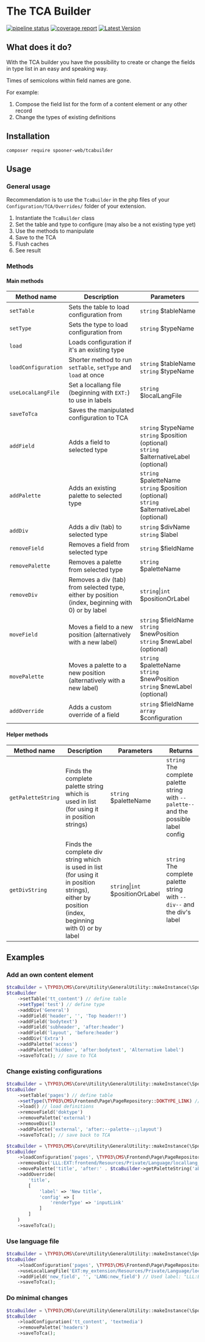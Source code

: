 # The TCA Builder

[![pipeline status](https://git.spooner.io/spooner-web/tcabuilder/badges/main/pipeline.svg)](https://git.spooner.io/spooner-web/tcabuilder/-/commits/main)
[![coverage report](https://git.spooner.io/spooner-web/tcabuilder/badges/main/coverage.svg)](https://git.spooner.io/spooner-web/tcabuilder/-/commits/main)
[![Latest Version](https://git.spooner.io/spooner-web/tcabuilder/-/jobs/artifacts/main/raw/badges/latestVersion.svg?job=Create+Badge)](https://git.spooner.io/spooner-web/tcabuilder/-/tags)

## What does it do?

With the TCA builder you have the possibility to create
or change the fields in type list in an easy and speaking way.

Times of semicolons within field names are gone.

For example:
1. Compose the field list for the form of a content element or any other record
1. Change the types of existing definitions

## Installation

`composer require spooner-web/tcabuilder`

## Usage

### General usage

Recommendation is to use the `TcaBuilder` in the php files of your `Configuration/TCA/Overrides/` folder of your extension.

1. Instantiate the `TcaBuilder` class
1. Set the table and type to configure (may also be a not existing type yet)
1. Use the methods to manipulate
1. Save to the TCA
1. Flush caches
1. See result

### Methods

#### Main methods

| Method name | Description | Parameters |
| ----------- | ----------- | ---------- |
| `setTable` | Sets the table to load configuration from | `string` $tableName |
| `setType` | Sets the type to load configuration from | `string` $typeName |
| `load` | Loads configuration if it's an existing type |  |
| `loadConfiguration` | Shorter method to run `setTable`, `setType` and `load` at once | `string` $tableName <br> `string` $typeName |
| `useLocalLangFile` | Set a locallang file (beginning with `EXT:`) to use in labels | `string` $localLangFile |
| `saveToTca` | Saves the manipulated configuration to TCA |  |
| `addField` | Adds a field to selected type | `string` $typeName <br> `string` $position (optional) <br> `string` $alternativeLabel (optional) |
| `addPalette` | Adds an existing palette to selected type | `string` $paletteName <br> `string` $position (optional)<br> `string` $alternativeLabel (optional) |
| `addDiv` | Adds a div (tab) to selected type | `string` $divName <br> `string` $label |
| `removeField` | Removes a field from selected type | `string` $fieldName |
| `removePalette` | Removes a palette from selected type | `string` $paletteName |
| `removeDiv` | Removes a div (tab) from selected type, either by position (index, beginning with 0) or by label | `string`&#124;`int` $positionOrLabel |
| `moveField` | Moves a field to a new position (alternatively with a new label) | `string` $fieldName <br> `string` $newPosition <br> `string` $newLabel (optional) |
| `movePalette` | Moves a palette to a new position (alternatively with a new label) | `string` $paletteName <br> `string` $newPosition <br> `string` $newLabel (optional) |
| `addOverride` | Adds a custom override of a field | `string` $fieldName <br> `array` $configuration |

#### Helper methods

| Method name | Description | Parameters | Returns |
| ----------- | ----------- | ---------- | ------- |
| `getPaletteString` | Finds the complete palette string which is used in list (for using it in position strings) | `string` $paletteName | `string` The complete palette string with `--palette--` and the possible label config |
| `getDivString` | Finds the complete div string which is used in list (for using it in position strings), either by position (index, beginning with 0) or by label | `string`&#124;`int` $positionOrLabel | `string` The complete palette string with `--div--` and the div's label |

## Examples

### Add an own content element

```php
$tcaBuilder = \TYPO3\CMS\Core\Utility\GeneralUtility::makeInstance(\SpoonerWeb\TcaBuilder\TcaBuilder::class);
$tcaBuilder
    ->setTable('tt_content') // define table
    ->setType('test') // define type
    ->addDiv('General')
    ->addField('header', '', 'Top header!!')
    ->addField('bodytext')
    ->addField('subheader', 'after:header')
    ->addField('layout', 'before:header')
    ->addDiv('Extra')
    ->addPalette('access')
    ->addPalette('hidden', 'after:bodytext', 'Alternative label')
    ->saveToTca(); // save to TCA
```

### Change existing configurations

```php
$tcaBuilder = \TYPO3\CMS\Core\Utility\GeneralUtility::makeInstance(\SpoonerWeb\TcaBuilder\TcaBuilder::class);
$tcaBuilder
    ->setTable('pages') // define table
    ->setType(\TYPO3\CMS\Frontend\Page\PageRepository::DOKTYPE_LINK) // define type
    ->load() // load definitions
    ->removeField('doktype')
    ->removePalette('external')
    ->removeDiv(1)
    ->addPalette('external', 'after:--palette--;;layout')
    ->saveToTca(); // save back to TCA
```

```php
$tcaBuilder = \TYPO3\CMS\Core\Utility\GeneralUtility::makeInstance(\SpoonerWeb\TcaBuilder\TcaBuilder::class);
$tcaBuilder
    ->loadConfiguration('pages', \TYPO3\CMS\Frontend\Page\PageRepository::DOKTYPE_MOUNTPOINT)
    ->removeDiv('LLL:EXT:frontend/Resources/Private/Language/locallang_tca.xlf:pages.tabs.metadata')
    ->movePalette('title', 'after:' . $tcaBuilder->getPaletteString('abstract'), 'New title')
    ->addOverride(
        'title',
        [
            'label' => 'New title',
            'config' => [
                'renderType' => 'inputLink'
            ]
        ]
    )
    ->saveToTca();
```
### Use language file

```php
$tcaBuilder = \TYPO3\CMS\Core\Utility\GeneralUtility::makeInstance(\SpoonerWeb\TcaBuilder\TcaBuilder::class);
$tcaBuilder
    ->loadConfiguration('pages', \TYPO3\CMS\Frontend\Page\PageRepository::DOKTYPE_MOUNTPOINT)
    ->useLocalLangFile('EXT:my_extension/Resources/Private/Language/locallang.xlf')
    ->addField('new_field', '', 'LANG:new_field') // Used label: "LLL:EXT:my_extension/Resources/Private/Language/locallang.xlf:new_field"
    ->saveToTca();
```

### Do minimal changes

```php
$tcaBuilder = \TYPO3\CMS\Core\Utility\GeneralUtility::makeInstance(\SpoonerWeb\TcaBuilder\TcaBuilder::class);
$tcaBuilder
    ->loadConfiguration('tt_content', 'textmedia')
    ->removePalette('headers')
    ->saveToTca();
```
